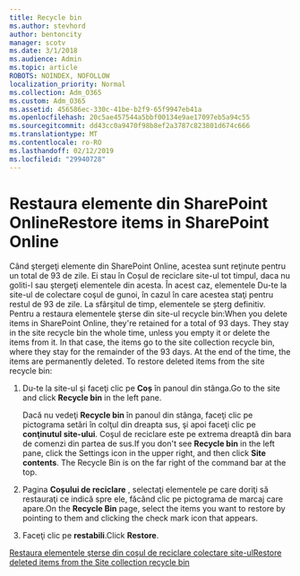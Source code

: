 ```yaml
---
title: Recycle bin
ms.author: stevhord
author: bentoncity
manager: scotv
ms.date: 3/1/2018
ms.audience: Admin
ms.topic: article
ROBOTS: NOINDEX, NOFOLLOW
localization_priority: Normal
ms.collection: Adm_O365
ms.custom: Adm_O365
ms.assetid: 456586ec-330c-41be-b2f9-65f9947eb41a
ms.openlocfilehash: 20c5ae457544a5bbf00134e9ae17097eb5a94c55
ms.sourcegitcommit: dd43cc0a9470f98b8ef2a3787c823801d674c666
ms.translationtype: MT
ms.contentlocale: ro-RO
ms.lasthandoff: 02/12/2019
ms.locfileid: "29940728"
---
```

# <a name="restore-items-in-sharepoint-online"></a><span data-ttu-id="e28a6-102">Restaura elemente din SharePoint Online</span><span class="sxs-lookup"><span data-stu-id="e28a6-102">Restore items in SharePoint Online</span></span>

<span data-ttu-id="e28a6-p101">Când ştergeţi elemente din SharePoint Online, acestea sunt reţinute pentru un total de 93 de zile. Ei stau în Coșul de reciclare site-ul tot timpul, daca nu goliti-l sau ştergeţi elementele din acesta. În acest caz, elementele Du-te la site-ul de colectare coşul de gunoi, în cazul în care acestea staţi pentru restul de 93 de zile. La sfârşitul de timp, elementele se șterg definitiv. Pentru a restaura elementele şterse din site-ul recycle bin:</span><span class="sxs-lookup"><span data-stu-id="e28a6-p101">When you delete items in SharePoint Online, they're retained for a total of 93 days. They stay in the site recycle bin the whole time, unless you empty it or delete the items from it. In that case, the items go to the site collection recycle bin, where they stay for the remainder of the 93 days. At the end of the time, the items are permanently deleted. To restore deleted items from the site recycle bin:</span></span>
  
1. <span data-ttu-id="e28a6-108">Du-te la site-ul şi faceţi clic pe **Coș** în panoul din stânga.</span><span class="sxs-lookup"><span data-stu-id="e28a6-108">Go to the site and click **Recycle bin** in the left pane.</span></span> 
    
    <span data-ttu-id="e28a6-p102">Dacă nu vedeţi **Recycle bin** în panoul din stânga, faceţi clic pe pictograma setări în colţul din dreapta sus, şi apoi faceţi clic pe **conţinutul site-ului**. Coşul de reciclare este pe extrema dreaptă din bara de comenzi din partea de sus.</span><span class="sxs-lookup"><span data-stu-id="e28a6-p102">If you don't see **Recycle bin** in the left pane, click the Settings icon in the upper right, and then click **Site contents**. The Recycle Bin is on the far right of the command bar at the top.</span></span>
    
2. <span data-ttu-id="e28a6-111">Pagina **Coșului de reciclare** , selectaţi elementele pe care doriţi să restauraţi ce indică spre ele, făcând clic pe pictograma de marcaj care apare.</span><span class="sxs-lookup"><span data-stu-id="e28a6-111">On the **Recycle Bin** page, select the items you want to restore by pointing to them and clicking the check mark icon that appears.</span></span> 
    
3. <span data-ttu-id="e28a6-112">Faceţi clic pe **restabili**.</span><span class="sxs-lookup"><span data-stu-id="e28a6-112">Click **Restore**.</span></span>
    
[<span data-ttu-id="e28a6-113">Restaura elementele şterse din coşul de reciclare colectare site-ul</span><span class="sxs-lookup"><span data-stu-id="e28a6-113">Restore deleted items from the Site collection recycle bin</span></span>](https://go.microsoft.com/fwlink/?linkid=866439)
  

